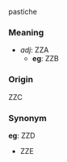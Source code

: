 pastiche
### Meaning
+ _adj_: ZZA
    + __eg__: ZZB

### Origin

ZZC

### Synonym

__eg__: ZZD

+ ZZE


